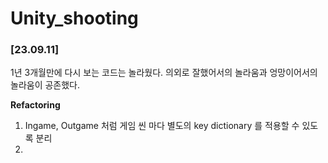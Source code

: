 # Unity_shooting
 
### **[23.09.11]**
1년 3개월만에 다시 보는 코드는 놀라웠다.
의외로 잘했어서의 놀라움과 엉망이어서의 놀라움이 공존했다.

**Refactoring**
1. Ingame, Outgame 처럼 게임 씬 마다 별도의 key dictionary 를 적용할 수 있도록 분리
2. 
